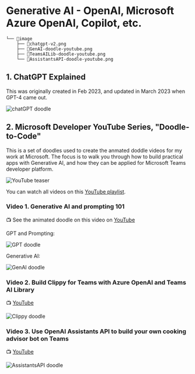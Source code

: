 # Generative AI - OpenAI, Microsoft Azure OpenAI, Copilot, etc.


```
└── 📁image
    ├── 📄chatgpt-v2.png
    ├── 📄GenAI-doodle-youtube.png
    ├── 📄TeamsAILib-doodle-youtube.png
    └── 📄AssistantsAPI-doodle-youtube.png
```

## 1. ChatGPT Explained

This was originally created in Feb 2023, and updated in March 2023 when GPT-4 came out.

![chatGPT doodle](https://raw.githubusercontent.com/girliemac/a-picture-is-worth-a-1000-words/main/generative-ai/images/ChatGPT-v2.png)

## 2. Microsoft Developer YouTube Series, "Doodle-to-Code"

This is a set of doodles used to create the anmated doddle videos for my work at Microsoft. The focus is to walk you through how to build practical apps with Generative AI, and how they can be applied for Microsoft Teams developer platform.

![YouTube teaser](https://raw.githubusercontent.com/girliemac/a-picture-is-worth-a-1000-words/main/generative-ai/images/AssistantsAPI-doodle-youtube.gif)

You can watch all videos on this [YouTube playlist](https://www.youtube.com/playlist?list=PLWZJrkeLOrbbsuhdqW_TiOLDJq_vZbCx-).

### Video 1. Generative AI and prompting 101

📺 See the animated doodle on this video on [YouTube](https://www.youtube.com/watch?v=PGI6oxbcYDc)

GPT and Prompting:

![GPT doodle](https://raw.githubusercontent.com/girliemac/a-picture-is-worth-a-1000-words/main/generative-ai/images/GPT-doodle-youtube.png)

Generative AI:

![GenAI doodle](https://raw.githubusercontent.com/girliemac/a-picture-is-worth-a-1000-words/main/generative-ai/images/GenAI-doodle-youtube.png)

### Video 2. Build Clippy for Teams with Azure OpenAI and Teams AI Library

📺 [YouTube](https://www.youtube.com/watch?v=OZ6qNiuGo1Q)

![Clippy doodle](https://raw.githubusercontent.com/girliemac/a-picture-is-worth-a-1000-words/main/generative-ai/images/TeamsAlLib-doodle-youtube.png)

### Video 3. Use OpenAI Assistants API to build your own cooking advisor bot on Teams

📺 [YouTube](https://www.youtube.com/watch?v=OL23O25jQGE)

![AssistantsAPI doodle](https://raw.githubusercontent.com/girliemac/a-picture-is-worth-a-1000-words/main/generative-ai/images/AssistantsAPI-doodle-youtube.png)